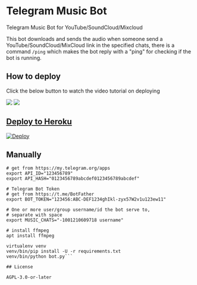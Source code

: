 # Telegram Music Bot
Telegram Music Bot for YouTube/SoundCloud/Mixcloud

This bot downloads and sends the audio when someone send a YouTube/SoundCloud/MixCloud link
in the specified chats, there is a command `/ping` which makes the bot reply with a "ping"
for checking if the bot is running.

## How to deploy 

Click the below button to watch the video tutorial on deploying

<a href="https://youtu.be/fneLD-2NgWg"><img src="https://img.shields.io/badge/How%20To%20Deploy-blue.svg?logo=Youtube"></a>
<a href="https://youtu.be/fneLD-2NgWg"><img src="https://img.shields.io/youtube/views/fneLD-2NgWg?style=social">


## Deploy to Heroku

[![Deploy](https://www.herokucdn.com/deploy/button.svg)](https://heroku.com/deploy?template=https://github.com/jaabirosman/tgmusicbot)

## Manually

```# Telegram API Key
# get from https://my.telegram.org/apps
export API_ID="123456789"
export API_HASH="0123456789abcdef0123456789abcdef"

# Telegram Bot Token
# get from https://t.me/BotFather
export BOT_TOKEN="123456:ABC-DEF1234ghIkl-zyx57W2v1u123ew11"

# One or more user/group username/id the bot serve to,
# separate with space
export MUSIC_CHATS="-1001210609718 username"

# install ffmpeg
apt install ffmpeg

virtualenv venv
venv/bin/pip install -U -r requirements.txt
venv/bin/python bot.py```

## License

AGPL-3.0-or-later

